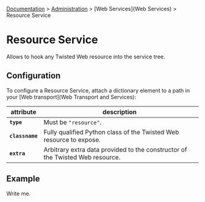 [Documentation](.) > [Administration](Administration) > [Web Services](Web Services) > Resource Service

# Resource Service

Allows to hook any Twisted Web resource into the service tree.

## Configuration

To configure a Resource Service, attach a dictionary element to a path in your [Web transport](Web Transport and Services):

attribute | description
---|---
**`type`** | Must be `"resource"`.
**`classname`** | Fully qualified Python class of the Twisted Web resource to expose.
**`extra`** | Arbitrary extra data provided to the constructor of the Twisted Web resource.

## Example

Write me.
